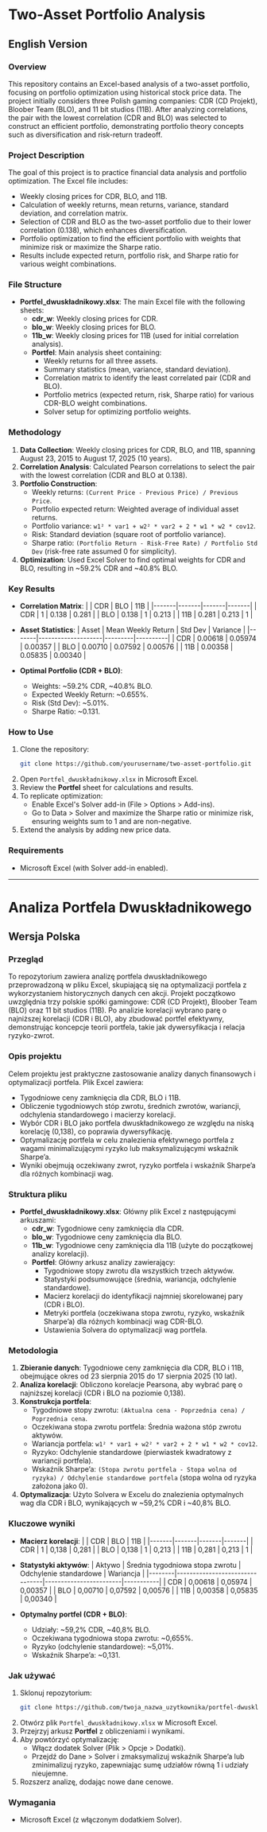 # Two-Asset Portfolio Analysis

## English Version

### Overview

This repository contains an Excel-based analysis of a two-asset portfolio, focusing on portfolio optimization using historical stock price data. The project initially considers three Polish gaming companies: CDR (CD Projekt), Bloober Team (BLO), and 11 bit studios (11B). After analyzing correlations, the pair with the lowest correlation (CDR and BLO) was selected to construct an efficient portfolio, demonstrating portfolio theory concepts such as diversification and risk-return tradeoff.

### Project Description

The goal of this project is to practice financial data analysis and portfolio optimization. The Excel file includes:
- Weekly closing prices for CDR, BLO, and 11B.
- Calculation of weekly returns, mean returns, variance, standard deviation, and correlation matrix.
- Selection of CDR and BLO as the two-asset portfolio due to their lower correlation (0.138), which enhances diversification.
- Portfolio optimization to find the efficient portfolio with weights that minimize risk or maximize the Sharpe ratio.
- Results include expected return, portfolio risk, and Sharpe ratio for various weight combinations.

### File Structure

- **Portfel_dwuskładnikowy.xlsx**: The main Excel file with the following sheets:
  - **cdr_w**: Weekly closing prices for CDR.
  - **blo_w**: Weekly closing prices for BLO.
  - **11b_w**: Weekly closing prices for 11B (used for initial correlation analysis).
  - **Portfel**: Main analysis sheet containing:
    - Weekly returns for all three assets.
    - Summary statistics (mean, variance, standard deviation).
    - Correlation matrix to identify the least correlated pair (CDR and BLO).
    - Portfolio metrics (expected return, risk, Sharpe ratio) for various CDR-BLO weight combinations.
    - Solver setup for optimizing portfolio weights.

### Methodology

1. **Data Collection**: Weekly closing prices for CDR, BLO, and 11B, spanning August 23, 2015 to August 17, 2025 (10 years).
2. **Correlation Analysis**: Calculated Pearson correlations to select the pair with the lowest correlation (CDR and BLO at 0.138).
3. **Portfolio Construction**:
   - Weekly returns: `(Current Price - Previous Price) / Previous Price`.
   - Portfolio expected return: Weighted average of individual asset returns.
   - Portfolio variance: `w1² * var1 + w2² * var2 + 2 * w1 * w2 * cov12`.
   - Risk: Standard deviation (square root of portfolio variance).
   - Sharpe ratio: `(Portfolio Return - Risk-Free Rate) / Portfolio Std Dev` (risk-free rate assumed 0 for simplicity).
4. **Optimization**: Used Excel Solver to find optimal weights for CDR and BLO, resulting in ~59.2% CDR and ~40.8% BLO.

### Key Results

- **Correlation Matrix**:
  |       | CDR   | BLO   | 11B   |
  |-------|-------|-------|-------|
  | CDR   | 1     | 0.138 | 0.281 |
  | BLO   | 0.138 | 1     | 0.213 |
  | 11B   | 0.281 | 0.213 | 1     |

- **Asset Statistics**:
  | Asset | Mean Weekly Return | Std Dev | Variance |
  |-------|--------------------|---------|----------|
  | CDR   | 0.00618            | 0.05974 | 0.00357  |
  | BLO   | 0.00710            | 0.07592 | 0.00576  |
  | 11B   | 0.00358            | 0.05835 | 0.00340  |

- **Optimal Portfolio (CDR + BLO)**:
  - Weights: ~59.2% CDR, ~40.8% BLO.
  - Expected Weekly Return: ~0.655%.
  - Risk (Std Dev): ~5.01%.
  - Sharpe Ratio: ~0.131.

### How to Use

1. Clone the repository:
   ```bash
   git clone https://github.com/yourusername/two-asset-portfolio.git
   ```
2. Open `Portfel_dwuskładnikowy.xlsx` in Microsoft Excel.
3. Review the **Portfel** sheet for calculations and results.
4. To replicate optimization:
   - Enable Excel's Solver add-in (File > Options > Add-ins).
   - Go to Data > Solver and maximize the Sharpe ratio or minimize risk, ensuring weights sum to 1 and are non-negative.
5. Extend the analysis by adding new price data.

### Requirements

- Microsoft Excel (with Solver add-in enabled).

---

# Analiza Portfela Dwuskładnikowego

## Wersja Polska

### Przegląd

To repozytorium zawiera analizę portfela dwuskładnikowego przeprowadzoną w pliku Excel, skupiającą się na optymalizacji portfela z wykorzystaniem historycznych danych cen akcji. Projekt początkowo uwzględnia trzy polskie spółki gamingowe: CDR (CD Projekt), Bloober Team (BLO) oraz 11 bit studios (11B). Po analizie korelacji wybrano parę o najniższej korelacji (CDR i BLO), aby zbudować portfel efektywny, demonstrując koncepcje teorii portfela, takie jak dywersyfikacja i relacja ryzyko-zwrot.

### Opis projektu

Celem projektu jest praktyczne zastosowanie analizy danych finansowych i optymalizacji portfela. Plik Excel zawiera:
- Tygodniowe ceny zamknięcia dla CDR, BLO i 11B.
- Obliczenie tygodniowych stóp zwrotu, średnich zwrotów, wariancji, odchylenia standardowego i macierzy korelacji.
- Wybór CDR i BLO jako portfela dwuskładnikowego ze względu na niską korelację (0,138), co poprawia dywersyfikację.
- Optymalizację portfela w celu znalezienia efektywnego portfela z wagami minimalizującymi ryzyko lub maksymalizującymi wskaźnik Sharpe’a.
- Wyniki obejmują oczekiwany zwrot, ryzyko portfela i wskaźnik Sharpe’a dla różnych kombinacji wag.

### Struktura pliku

- **Portfel_dwuskładnikowy.xlsx**: Główny plik Excel z następującymi arkuszami:
  - **cdr_w**: Tygodniowe ceny zamknięcia dla CDR.
  - **blo_w**: Tygodniowe ceny zamknięcia dla BLO.
  - **11b_w**: Tygodniowe ceny zamknięcia dla 11B (użyte do początkowej analizy korelacji).
  - **Portfel**: Główny arkusz analizy zawierający:
    - Tygodniowe stopy zwrotu dla wszystkich trzech aktywów.
    - Statystyki podsumowujące (średnia, wariancja, odchylenie standardowe).
    - Macierz korelacji do identyfikacji najmniej skorelowanej pary (CDR i BLO).
    - Metryki portfela (oczekiwana stopa zwrotu, ryzyko, wskaźnik Sharpe’a) dla różnych kombinacji wag CDR-BLO.
    - Ustawienia Solvera do optymalizacji wag portfela.

### Metodologia

1. **Zbieranie danych**: Tygodniowe ceny zamknięcia dla CDR, BLO i 11B, obejmujące okres od 23 sierpnia 2015 do 17 sierpnia 2025 (10 lat).
2. **Analiza korelacji**: Obliczono korelacje Pearsona, aby wybrać parę o najniższej korelacji (CDR i BLO na poziomie 0,138).
3. **Konstrukcja portfela**:
   - Tygodniowe stopy zwrotu: `(Aktualna cena - Poprzednia cena) / Poprzednia cena`.
   - Oczekiwana stopa zwrotu portfela: Średnia ważona stóp zwrotu aktywów.
   - Wariancja portfela: `w1² * var1 + w2² * var2 + 2 * w1 * w2 * cov12`.
   - Ryzyko: Odchylenie standardowe (pierwiastek kwadratowy z wariancji portfela).
   - Wskaźnik Sharpe’a: `(Stopa zwrotu portfela - Stopa wolna od ryzyka) / Odchylenie standardowe portfela` (stopa wolna od ryzyka założona jako 0).
4. **Optymalizacja**: Użyto Solvera w Excelu do znalezienia optymalnych wag dla CDR i BLO, wynikających w ~59,2% CDR i ~40,8% BLO.

### Kluczowe wyniki

- **Macierz korelacji**:
  |       | CDR   | BLO   | 11B   |
  |-------|-------|-------|-------|
  | CDR   | 1     | 0,138 | 0,281 |
  | BLO   | 0,138 | 1     | 0,213 |
  | 11B   | 0,281 | 0,213 | 1     |

- **Statystyki aktywów**:
  | Aktywo | Średnia tygodniowa stopa zwrotu | Odchylenie standardowe | Wariancja |
  |--------|--------------------------------|------------------------|-----------|
  | CDR    | 0,00618                        | 0,05974                | 0,00357   |
  | BLO    | 0,00710                        | 0,07592                | 0,00576   |
  | 11B    | 0,00358                        | 0,05835                | 0,00340   |

- **Optymalny portfel (CDR + BLO)**:
  - Udziały: ~59,2% CDR, ~40,8% BLO.
  - Oczekiwana tygodniowa stopa zwrotu: ~0,655%.
  - Ryzyko (odchylenie standardowe): ~5,01%.
  - Wskaźnik Sharpe’a: ~0,131.

### Jak używać

1. Sklonuj repozytorium:
   ```bash
   git clone https://github.com/twoja_nazwa_uzytkownika/portfel-dwuskladnikowy.git
   ```
2. Otwórz plik `Portfel_dwuskładnikowy.xlsx` w Microsoft Excel.
3. Przejrzyj arkusz **Portfel** z obliczeniami i wynikami.
4. Aby powtórzyć optymalizację:
   - Włącz dodatek Solver (Plik > Opcje > Dodatki).
   - Przejdź do Dane > Solver i zmaksymalizuj wskaźnik Sharpe’a lub zminimalizuj ryzyko, zapewniając sumę udziałów równą 1 i udziały nieujemne.
5. Rozszerz analizę, dodając nowe dane cenowe.

### Wymagania

- Microsoft Excel (z włączonym dodatkiem Solver).
